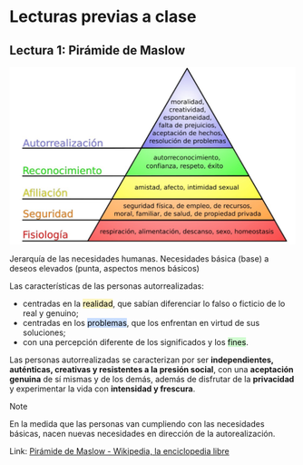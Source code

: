 # Lecturas previas a clase

## Lectura 1: Pirámide de Maslow

![](../../../images/piramide_maslow.jpg)

Jerarquía de las necesidades humanas. Necesidades básica (base) a deseos elevados (punta, aspectos menos básicos)

Las características de las personas autorrealizadas:
- centradas en la <mark style="background: #FFF3A3A6;">realidad</mark>, que sabían diferenciar lo falso o ficticio de lo real y genuino;
- centradas en los <mark style="background: #ADCCFFA6;">problemas</mark>, que los enfrentan en virtud de sus soluciones;
- con una percepción diferente de los significados y los <mark style="background: #BBFABBA6;">fines</mark>.

Las personas autorrealizadas se caracterizan por ser **independientes, auténticas, creativas y resistentes a la presión social**, con una **aceptación genuina** de sí mismas y de los demás, además de disfrutar de la **privacidad** y experimentar la vida con **intensidad y frescura**.

>[!NOTE]
>En la medida que las personas van cumpliendo con las necesidades básicas, nacen nuevas necesidades en dirección de la autorealización.



Link: [Pirámide de Maslow - Wikipedia, la enciclopedia libre](https://es.wikipedia.org/wiki/Pir%C3%A1mide_de_Maslow)